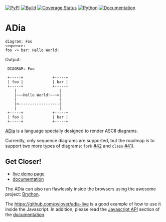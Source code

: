 
[![PyPI](http://img.shields.io/pypi/v/adia.svg)](https://pypi.python.org/pypi/adia)
[![Build](https://github.com/pylover/adia/actions/workflows/build.yml/badge.svg)](https://github.com/pylover/adia/actions/workflows/build.yml)
[![Coverage Status](https://coveralls.io/repos/github/pylover/adia/badge.svg?branch=master)](https://coveralls.io/github/pylover/adia?branch=master)
[![Python](https://img.shields.io/badge/Python-%3E%3D3.6-blue)](https://python.org)
[![Documentation](https://img.shields.io/badge/Documentation-almost%20done-blue)](https://pylover.github.io/adia/docs/latest/html/)


# ADia
```adia
diagram: Foo
sequence:
foo -> bar: Hello World!
```

Output: 

```
 DIAGRAM: Foo                             

 +-----+             +-----+
 | foo |             | bar |
 +-----+             +-----+
    |                   |
    |~~~Hello World!~~~>|
    |                   |
    |<------------------|
    |                   |
 +-----+             +-----+
 | foo |             | bar |
 +-----+             +-----+
```

[ADia](https://github.com/pylover/adia) is a language specially designed to 
render ASCII diagrams.

Currently, only sequence diagrams are supported, but the roadmap is to support 
two more types of diagrams: `fork` 
[#42](https://github.com/pylover/adia/issues/42) and `class` 
[#41](https://github.com/pylover/adia/issues/41)).

## Get Closer!

- [live demo page](https://pylover.github.io/adia/)
- [documentation](https://pylover.github.io/adia/docs/latest/html/)

The ADia can also run flawlessly inside the browsers using the awesome 
project: [Brython](https://github.com/brython-dev/brython). 

The https://github.com/pylover/adia-live is a good example of how
to use it inside the Javascript. In addition, please read the 
[Javascript API](https://pylover.github.io/adia/docs/latest/html/javascriptapi.html#introduction)
section of the [documentation](https://pylover.github.io/adia/docs/latest/html/).

